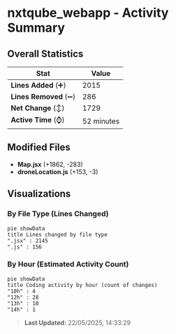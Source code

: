 # nxtqube_webapp - Activity Summary 

## Overall Statistics

| Stat                   | Value                                                             |
| ---------------------- | ----------------------------------------------------------------- |
| **Lines Added** (➕)   | 2015                                          |
| **Lines Removed** (➖) | 286                                        |
| **Net Change** (↕)    | 1729                |
| **Active Time** (⌚)   | 52 minutes |


## Modified Files
- **Map.jsx** (+1862, -283)
- **droneLocation.js** (+153, -3)

## Visualizations

### By File Type (Lines Changed)

```mermaid
pie showData
title Lines changed by file type
".jsx" : 2145
".js" : 156
```

### By Hour (Estimated Activity Count)

```mermaid
pie showData
title Coding activity by hour (count of changes)
"10h" : 4
"12h" : 28
"13h" : 10
"14h" : 1
```


> **Last Updated:** 22/05/2025, 14:33:29